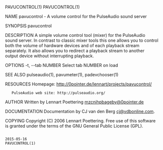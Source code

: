 PAVUCONTROL(1)                                                                                                                                                             PAVUCONTROL(1)

NAME
       pavucontrol - A volume control for the PulseAudio sound server

SYNOPSIS
       pavucontrol

DESCRIPTION
       A simple volume control tool (mixer) for the PulseAudio sound server. In contrast to classic mixer tools this one allows you to control both the volume of hardware devices and of
       each playback stream separately. It also allows you to redirect a playback stream to another output device without interrupting playback.

OPTIONS
       -t, --tab NUMBER
           Select tab NUMBER on load

SEE ALSO
       pulseaudio(1), pavumeter(1), padevchooser(1)

RESOURCES
       Homepage: http://0pointer.de/lennart/projects/pavucontrol/

       PulseAudio web site: http://pulseaudio.org/

AUTHOR
       Written by Lennart Poettering <mzcnihpbageby@0pointer.de>

DOCUMENTATION
       Documentation by CJ van den Berg <cj@vdbonline.com>.

COPYING
       Copyright (C) 2006 Lennart Poettering. Free use of this software is granted under the terms of the GNU General Public License (GPL).

                                                                                        2015-05-16                                                                         PAVUCONTROL(1)
